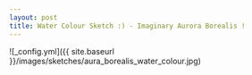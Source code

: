 ```yaml
---
layout: post
title: Water Colour Sketch :) - Imaginary Aurora Borealis !
---
```



![_config.yml]({{ site.baseurl }}/images/sketches/aura_borealis_water_colour.jpg)


